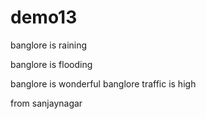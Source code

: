 # demo13

banglore is raining


banglore is flooding

banglore is wonderful
banglore traffic is high

from sanjaynagar